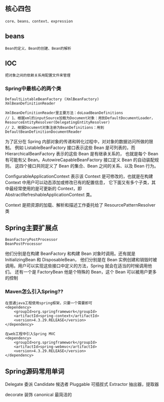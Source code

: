 
## 核心四包
    core、beans、context、expression
    
## beans
    Bean的定义、Bean的创建、Bean的解析

## IOC
    把对象之间的依赖关系用配置文件来管理


### Spring中最核心的两个类
    DefaultListableBeanFactory (XmlBeanFactory)
    XmlBeanDefinitionReader
    
    XmlBeanDefinitionReader里主要方法：doLoadBeanDefinitions
    // 1、根据xml的inputSource加载为Document对象：用到DefaultDocumentLoader，ResourceEntityResolver(DelegatingEntityResolver)
    // 2、根据Document对象注册为BeanDefinitions：用到DefaultBeanDefinitionDocumentReader

为了区分在 Spring 内部对象的传递和转化过程中，对对象的数据访问所做的限制。
例如 ListableBeanFactory 接口表示这些 Bean 是可列表的，而 HierarchicalBeanFactory 表示的这些 Bean 是有继承关系的，
也就是每个 Bean 有可能有父 Bean。AutowireCapableBeanFactory 接口定义 Bean 的自动装配规则。
这四个接口共同定义了 Bean 的集合、Bean 之间的关系、以及 Bean 行为。


ConfigurableApplicationContext 表示该 Context 是可修改的，也就是在构建 Context 中用户可以动态添加或修改已有的配置信息，
它下面又有多个子类，其中最经常使用的是可更新的 Context，即 AbstractRefreshableApplicationContext 类。


Context 是把资源的加载、解析和描述工作委托给了 ResourcePatternResolver 类



## Spring主要扩展点
    BeanFactoryPostProcessor
    BeanPostProcessor

他们分别是在构建 BeanFactory 和构建 Bean 对象时调用。还有就是 InitializingBean 和 DisposableBean， 
他们分别是在 Bean 实例创建和销毁时被调用。用户可以实现这些接口中定义的方法，Spring 就会在适当的时候调用他们。
还有一个是 FactoryBean 他是个特殊的 Bean，这个 Bean 可以被用户更多的控制


### Maven怎么引入Spring??
    在普通java工程使用spring框架，只要一个需要即可
    <dependency>
        <groupId>org.springframework</groupId>
        <artifactId>spring-context</artifactId>
        <version>4.3.29.RELEASE</version>
    </dependency>
    
    在web工程中引入Spring MVC
    <dependency>
        <groupId>org.springframework</groupId>
        <artifactId>spring-webmvc</artifactId>
        <version>4.3.29.RELEASE</version>
    </dependency>
    
## Spring源码常用单词
Delegate	委派
Candidate	候选者
Pluggable	可插拔式
Extractor	抽出器，提取器

decorate	装饰
canonical	最简洁的